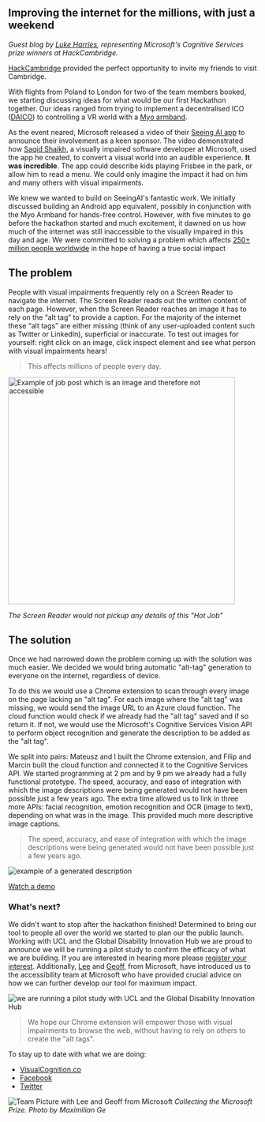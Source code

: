 ## Improving the internet for the millions, with just a weekend
_Guest blog by [Luke Harries](https://www.linkedin.com/in/luke-harries/), representing Microsoft's Cognitive Services prize winners at HackCambridge._

[HackCambridge](https://hackcambridge.com/) provided the perfect opportunity to invite my friends to visit Cambridge.

With flights from Poland to London for two of the team members booked, we starting discussing ideas for what would be our first Hackathon together. Our ideas ranged from trying to implement a decentralised ICO ([DAICO](https://ethresear.ch/t/explanation-of-daicos/465)) to controlling a VR world with a [Myo armband](https://www.myo.com/). 

As the event neared, Microsoft released a video of their [Seeing AI app](https://www.youtube.com/watch?v=R2mC-NUAmMk) to announce their involvement as a keen sponsor. The video demonstrated how [Saqid Shaikh](https://twitter.com/saqibs), a visually impaired software developer at Microsoft, used the app he created, to convert a visual world into an audible experience. **It was incredible**. The app could describe kids playing Frisbee in the park, or allow him to read a menu. We could only imagine the impact it had on him and many others with visual impairments.

We knew we wanted to build on SeeingAI's fantastic work. We initially discussed building an Android app equivalent, possibly in conjunction with the Myo Armband for hands-free control. However, with five minutes to go before the hackathon started and much excitement, it dawned on us how much of the internet was still inaccessible to the visually impaired in this day and age. We were committed to solving a problem which affects [250+ million people worldwide](http://www.who.int/mediacentre/factsheets/fs282/en/) in the hope of having a true social impact

## The problem

People with visual impairments frequently rely on a Screen Reader to navigate the internet. The Screen Reader reads out the written content of each page. However, when the Screen Reader reaches an image it has to rely on the “alt tag” to provide a caption. For the majority of the internet these “alt tags” are either missing (think of any user-uploaded content such as Twitter or LinkedIn), superficial or inaccurate. To test out images for yourself: right click on an image, click inspect element and see what person with visual impairments hears!

> This affects millions of people every day.

<img align="center" width="460" src="job.png" alt="Example of job post which is an image and therefore not accessible">  

_The Screen Reader would not pickup any details of this "Hot Job"_

## The solution

Once we had narrowed down the problem coming up with the solution was much easier. We decided we would bring automatic "alt-tag" generation to everyone on the internet, regardless of device.

To do this we would use a Chrome extension to scan through every image on the page lacking an "alt tag". For each image where the "alt tag" was missing, we would send the image URL to an Azure cloud function. The cloud function would check if we already had the "alt tag" saved and if so return it. If not, we would use the Microsoft's Cognitive Services Vision API to perform object recognition and generate the description to be added as the "alt tag". 

We split into pairs: Mateusz and I built the Chrome extension, and Filip and Marcin built the cloud function and connected it to the Cognitive Services API. We started programming at 2 pm and by 9 pm we already had a fully functional prototype. The speed, accuracy, and ease of integration with which the image descriptions were being generated would not have been possible just a few years ago. The extra time allowed us to link in three more APIs: facial recognition, emotion recognition and OCR (image to text), depending on what was in the image. This provided much more descriptive image captions.

> The speed, accuracy, and ease of integration with which the image descriptions were being generated would not have been possible just a few years ago.

![example of a generated description](example.png)

[Watch a demo](https://www.youtube.com/watch?v=_JQYoQBfBpI)

### What's next?

We didn't want to stop after the hackathon finished! Determined to bring our tool to people all over the world we started to plan our the public launch. Working with UCL and the Global Disability Innovation Hub we are proud to announce we will be running a pilot study to confirm the efficacy of what we are building. If you are interested in hearing more please [register your interest](https://visualcognition.co/). Additionally, [Lee](https://twitter.com/lee_stott) and [Geoff](https://twitter.com/geoffhu), from Microsoft, have introduced us to the accessibility team at Microsoft who have provided crucial advice on how we can further develop our tool for maximum impact.


![we are running a pilot study with UCL and the Global Disability Innovation Hub](pilot_study.png)

> We hope our Chrome extension will empower those with visual impairments to browse the web, without having to rely on others to create the "alt tags".

To stay up to date with what we are doing:
- [VisualCognition.co](https://visualcognition.co/)
- [Facebook](https://www.facebook.com/visualcognitionai/)
- [Twitter](https://twitter.com/VCognitionAI)

![Team Picture with Lee and Geoff from Microsoft](maximilian_ge_photo.jpg)
_Collecting the Microsoft Prize. Photo by Maximilian Ge_
